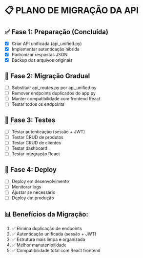 
# 📋 PLANO DE MIGRAÇÃO DA API

## ✅ Fase 1: Preparação (Concluída)
- [x] Criar API unificada (api_unified.py)
- [x] Implementar autenticação híbrida
- [x] Padronizar respostas JSON
- [x] Backup dos arquivos originais

## 🔄 Fase 2: Migração Gradual
- [ ] Substituir api_routes.py por api_unified.py
- [ ] Remover endpoints duplicados do app.py
- [ ] Manter compatibilidade com frontend React
- [ ] Testar todos os endpoints

## 🧪 Fase 3: Testes
- [ ] Testar autenticação (sessão + JWT)
- [ ] Testar CRUD de produtos
- [ ] Testar CRUD de clientes
- [ ] Testar dashboard
- [ ] Testar integração React

## 🚀 Fase 4: Deploy
- [ ] Deploy em desenvolvimento
- [ ] Monitorar logs
- [ ] Ajustar se necessário
- [ ] Deploy em produção

## 📊 Benefícios da Migração:
1. ✅ Elimina duplicação de endpoints
2. ✅ Autenticação unificada (sessão + JWT)
3. ✅ Estrutura mais limpa e organizada
4. ✅ Melhor manutenibilidade
5. ✅ Compatibilidade total com React frontend
